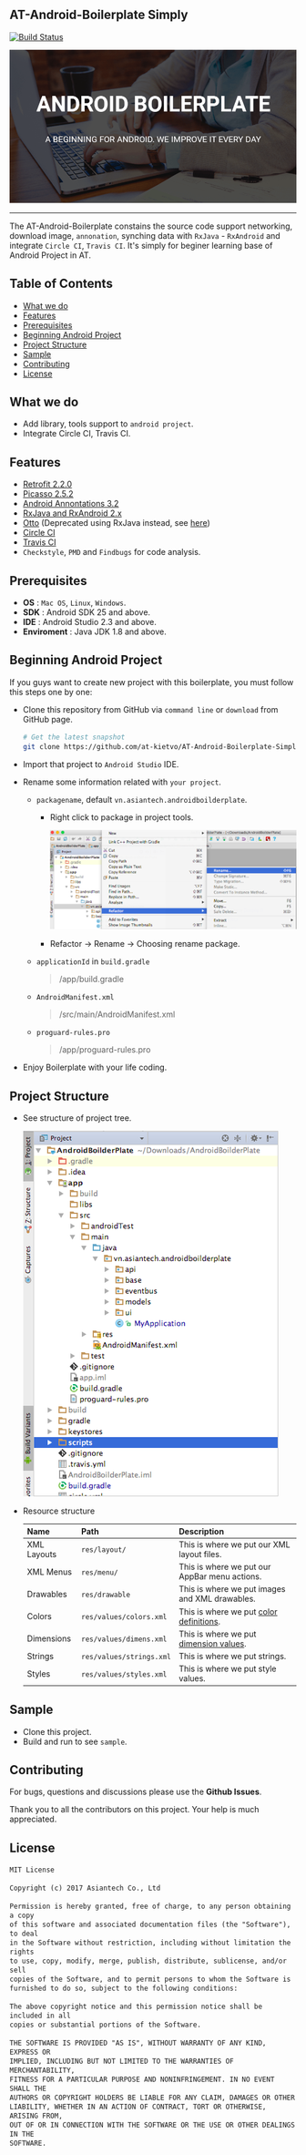 AT-Android-Boilerplate Simply
-----------------

[![Build Status](https://travis-ci.org/at-kietvo/AT-Android-Boilerplate-Simply.png?branch=master)](https://travis-ci.org/at-kietvo/AT-Android-Boilerplate-Simply)


![Banner](asset/banner_android.png)

***
The AT-Android-Boilerplate constains the source code support networking, download image, `annonation`, synching data with `RxJava` - `RxAndroid` and integrate `Circle CI`, `Travis CI`. It's simply for beginer learning base of Android Project in AT.

Table of Contents
-----------------
- [What we do](#what-we-do)
- [Features](#features)
- [Prerequisites](#prerequisites)
- [Beginning Android Project](#beginning-android-project)
- [Project Structure](#project-structure)
- [Sample](#sample)
- [Contributing](#contributing)
- [License](#license)

What we do
-----------------
- Add library, tools support to `android project`.
- Integrate Circle CI, Travis CI.

Features
-----------------
- [Retrofit 2.2.0](https://github.com/square/retrofit)
- [Picasso 2.5.2](https://github.com/square/picasso)
- [Android Annontations 3.2](https://github.com/androidannotations/androidannotations)
- [RxJava and RxAndroid 2.x](https://github.com/ReactiveX/RxAndroid)
- [Otto](https://github.com/square/otto) (Deprecated using RxJava instead, see [here](http://blog.kaush.co/2014/12/24/implementing-an-event-bus-with-rxjava-rxbus/))
- [Circle CI](https://circleci.com/)
- [Travis CI](https://travis-ci.org/)
- `Checkstyle`, `PMD` and `Findbugs` for code analysis.

Prerequisites
-----------------
- **OS** : `Mac OS`, `Linux`, `Windows`.
- **SDK** :  Android SDK 25 and above.
- **IDE** : Android Studio 2.3 and above.
- **Enviroment** : Java JDK 1.8 and above.

Beginning Android Project
-----------------
If you guys want to create new project with this boilerplate, you must follow this steps one by one:

- Clone this repository from GitHub via `command line` or `download` from GitHub page.

	```bash
	# Get the latest snapshot
	git clone https://github.com/at-kietvo/AT-Android-Boilerplate-Simply `YourProjectName`
	```
- Import that project to `Android Studio` IDE.
	
- Rename some information related with `your project`.

	- `packagename`, default `vn.asiantech.androidboilderplate`.
	
		- Right click to package in project tools.
		
			![](asset/choose_rename.png)	
		- Refactor -> Rename -> Choosing rename package.
		
	- `applicationId` in `build.gradle`
	
		> /app/build.gradle
	- `AndroidManifest.xml`

		> /src/main/AndroidManifest.xml
	- `proguard-rules.pro`
		
		> /app/proguard-rules.pro

- Enjoy Boilerplate with your life coding.

Project Structure
-----------------
- See structure of project tree.

	![](asset/android_struct.png)
	
- Resource structure

	| Name         | Path                      | Description |
	| --------     | -----------               | ----------- |
	| XML Layouts  | `res/layout/`             | This is where we put our XML layout files.     |
	| XML Menus    | `res/menu/`               | This is where we put our AppBar menu actions.  |
	| Drawables    | `res/drawable`            | This is where we put images and XML drawables. | 
	| Colors       | `res/values/colors.xml`   | This is where we put [color definitions](http://developer.android.com/guide/topics/resources/more-resources.html#Color). |
	| Dimensions   | `res/values/dimens.xml`   | This is where we put [dimension values](http://developer.android.com/guide/topics/resources/more-resources.html#Dimension). | 
	| Strings      | `res/values/strings.xml`  | This is where we put strings.           |
	| Styles       | `res/values/styles.xml`   | This is where we put style values.      |

Sample
-----------------
- Clone this project.
- Build and run to see `sample`.

Contributing
------------
For bugs, questions and discussions please use the **Github Issues**.

Thank you to all the contributors on this project. Your help is much appreciated.

License
-------
```
MIT License

Copyright (c) 2017 Asiantech Co., Ltd

Permission is hereby granted, free of charge, to any person obtaining a copy
of this software and associated documentation files (the "Software"), to deal
in the Software without restriction, including without limitation the rights
to use, copy, modify, merge, publish, distribute, sublicense, and/or sell
copies of the Software, and to permit persons to whom the Software is
furnished to do so, subject to the following conditions:

The above copyright notice and this permission notice shall be included in all
copies or substantial portions of the Software.

THE SOFTWARE IS PROVIDED "AS IS", WITHOUT WARRANTY OF ANY KIND, EXPRESS OR
IMPLIED, INCLUDING BUT NOT LIMITED TO THE WARRANTIES OF MERCHANTABILITY,
FITNESS FOR A PARTICULAR PURPOSE AND NONINFRINGEMENT. IN NO EVENT SHALL THE
AUTHORS OR COPYRIGHT HOLDERS BE LIABLE FOR ANY CLAIM, DAMAGES OR OTHER
LIABILITY, WHETHER IN AN ACTION OF CONTRACT, TORT OR OTHERWISE, ARISING FROM,
OUT OF OR IN CONNECTION WITH THE SOFTWARE OR THE USE OR OTHER DEALINGS IN THE
SOFTWARE.
```
